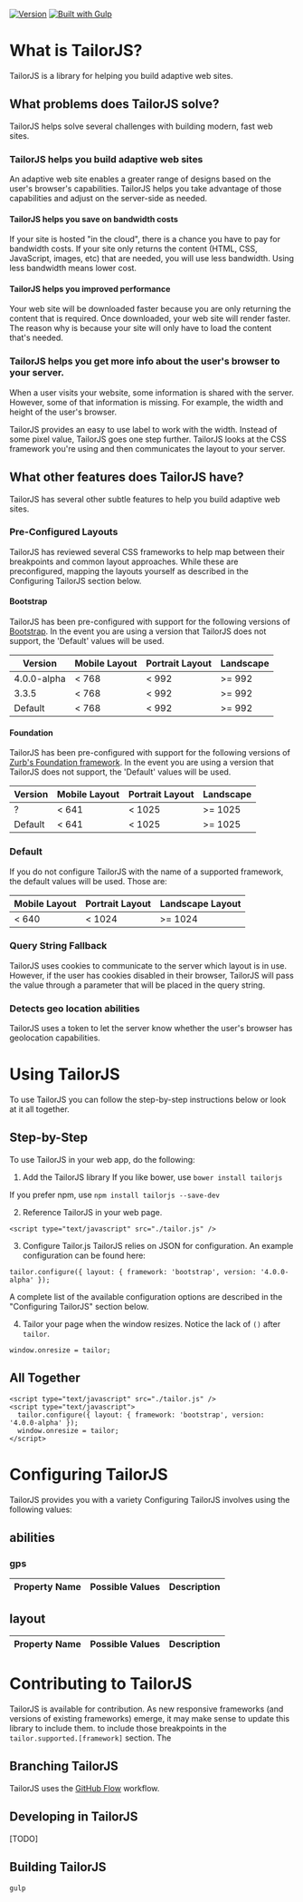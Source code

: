 [![Version](http://img.shields.io/badge/version-0.6.0-yellow.svg?style=flat)](https://www.ecofic.com)
[![Built with Gulp](https://img.shields.io/badge/built%20with-gulp-green.svg)](http://gulpjs.com/)

# What is TailorJS?
TailorJS is a library for helping you build adaptive web sites.

## What problems does TailorJS solve?
TailorJS helps solve several challenges with building modern, fast web sites.

### TailorJS helps you build adaptive web sites
An adaptive web site enables a greater range of designs based on the user's browser's capabilities.
TailorJS helps you take advantage of those capabilities and adjust on the server-side as needed.

#### TailorJS helps you save on bandwidth costs
If your site is hosted "in the cloud", there is a chance you have to pay for bandwidth costs. If your site
only returns the content (HTML, CSS, JavaScript, images, etc) that are needed, you will use less bandwidth. Using
less bandwidth means lower cost.

#### TailorJS helps you improved performance
Your web site will be downloaded faster because you are only returning the content that is required. Once downloaded,
your web site will render faster. The reason why is because your site will only have to load the content that's needed.

### TailorJS helps you get more info about the user's browser to your server.
When a user visits your website, some information is shared with the server. However, some of that information is
missing. For example, the width and height of the user's browser. 

TailorJS provides an easy to use label to work with the width. Instead of some pixel value, TailorJS goes one step further.
TailorJS looks at the CSS framework you're using and then communicates the layout to your server.

## What other features does TailorJS have?
TailorJS has several other subtle features to help you build adaptive web sites.

### Pre-Configured Layouts
TailorJS has reviewed several CSS frameworks to help map between their breakpoints and common layout approaches. 
While these are preconfigured, mapping the layouts yourself as described in the Configuring TailorJS section below.

#### Bootstrap
TailorJS has been pre-configured with support for the following versions of [Bootstrap](http://getbootstrap.com/). 
In the event you are using a version that TailorJS does not support, the 'Default' values will be used.

| Version     | Mobile Layout    | Portrait Layout | Landscape |
|-------------|------------------|-----------------|-----------|
| 4.0.0-alpha | < 768            | < 992           | >= 992    |
| 3.3.5       | < 768            | < 992           | >= 992    |
| Default     | < 768            | < 992           | >= 992    |

#### Foundation
TailorJS has been pre-configured with support for the following versions of [Zurb's Foundation framework](http://foundation.zurb.com/).
In the event you are using a version that TailorJS does not support, the 'Default' values will be used.

| Version     | Mobile Layout    | Portrait Layout | Landscape |
|-------------|------------------|-----------------|-----------|
| ?           | < 641            | < 1025          | >= 1025   |
| Default     | < 641            | < 1025          | >= 1025   |


### Default
If you do not configure TailorJS with the name of a supported framework, the default values will be used. Those are:

| Mobile Layout | Portrait Layout | Landscape Layout |
| --------------|-----------------|------------------|
| < 640         | < 1024          | >= 1024          |

### Query String Fallback
TailorJS uses cookies to communicate to the server which layout is in use. However,
if the user has cookies disabled in their browser, TailorJS will pass the value through 
a parameter that will be placed in the query string.

### Detects geo location abilities
TailorJS uses a token to let the server know whether the user's browser has geolocation capabilities.

# Using TailorJS
To use TailorJS you can follow the step-by-step instructions below or look at it all together.

## Step-by-Step
To use TailorJS in your web app, do the following:

1. Add the TailorJS library
If you like bower, use `bower install tailorjs`

If you prefer npm, use `npm install tailorjs --save-dev`

2. Reference TailorJS in your web page.

`<script type="text/javascript" src="./tailor.js" />`
	
3. Configure Tailor.js
TailorJS relies on JSON for configuration. An example configuration can be found here:

`tailor.configure({ layout: { framework: 'bootstrap', version: '4.0.0-alpha' });`


A complete list of the available configuration options are described in the "Configuring TailorJS" 
section below.

4. Tailor your page when the window resizes. Notice the lack of `()` after `tailor`.

`window.onresize = tailor;`

## All Together
```
<script type="text/javascript" src="./tailor.js" />
<script type="text/javascript">
  tailor.configure({ layout: { framework: 'bootstrap', version: '4.0.0-alpha' });
  window.onresize = tailor;
</script>
```

# Configuring TailorJS
TailorJS provides you with a variety
Configuring TailorJS involves using the following values:

## abilities

### gps

| Property Name | Possible Values | Description |
|---------------|-----------------|-------------|


## layout

| Property Name | Possible Values | Description |
|---------------|-----------------|-------------|


# Contributing to TailorJS
TailorJS is available for contribution. As new responsive frameworks (and versions of existing frameworks) emerge, 
it may make sense to update this library to include them. 
to include those breakpoints in the `tailor.supported.[framework]` section. The 

## Branching TailorJS
TailorJS uses the [GitHub Flow](https://guides.github.com/introduction/flow/) workflow.

## Developing in TailorJS
[TODO]

## Building TailorJS

`gulp`